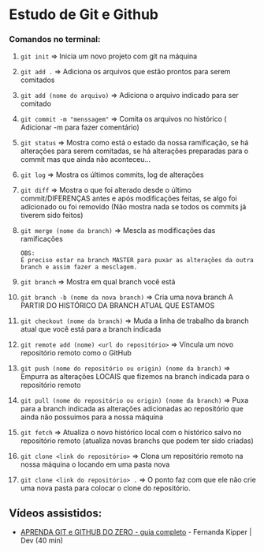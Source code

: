 # Estudo de Git e Github

### Comandos no terminal:

1.  `git init` => Inicia um novo projeto com git na máquina
2.  `git add .`  => Adiciona os arquivos que estão prontos para serem comitados
3.  `git add (nome do arquivo)` => Adiciona o arquivo indicado para ser comitado
4.  `git commit -m "menssagem"` => Comita os arquivos no histórico ( Adicionar -m para fazer comentário)
5.  `git status` => Mostra como está o estado da nossa ramificação, se há alterações para serem comitadas, se há alterações preparadas para o commit mas que ainda não aconteceu...
6.  `git log` => Mostra os últimos commits, log de alterações
7.  `git diff` => Mostra o que foi alterado desde o último commit/DIFERENÇAS antes e após modificações feitas, se algo foi adicionado ou foi removido (Não mostra nada se todos os commits já tiverem sido feitos)
8.  `git merge (nome da branch)` => Mescla as modificações das ramificações
   
    ```
    OBS:
    É preciso estar na branch MASTER para puxar as alterações da outra branch e assim fazer a mesclagem.

9. `git branch` => Mostra em qual branch você está
10. `git branch -b (nome da nova branch)` => Cria uma nova branch A PARTIR DO HISTÓRICO DA BRANCH ATUAL QUE ESTAMOS
11. `git checkout (nome da branch)` => Muda a linha de trabalho da branch atual que você está para a branch indicada
12. `git remote add (nome) <url do repositório>` => Víncula um novo repositório remoto como o GitHub
13. `git push (nome do repositório ou origin) (nome da branch)` => Empurra as alterações LOCAIS que fizemos na branch indicada para o repositório remoto
14. `git pull (nome do repositório ou origin) (nome da branch)` => Puxa para a branch indicada as alterações adicionadas ao repositório que ainda não possuimos para a nossa máquina
15. `git fetch` => Atualiza o novo histórico local com o histórico salvo no repositório remoto (atualiza novas branchs que podem ter sido criadas)
16. `git clone <link do repositório>` => Clona um repositório remoto na nossa máquina o locando em uma pasta nova
17. `git clone <link do repositório> .` => O ponto faz com que ele não crie uma nova pasta para colocar o clone do repositório.

## Vídeos assistidos: 

* [APRENDA GIT e GITHUB DO ZERO - guia completo](https://youtu.be/pyM5QLS2h6M?si=AYWvyLk424Me84ZC)  - Fernanda Kipper | Dev
(40 min)

